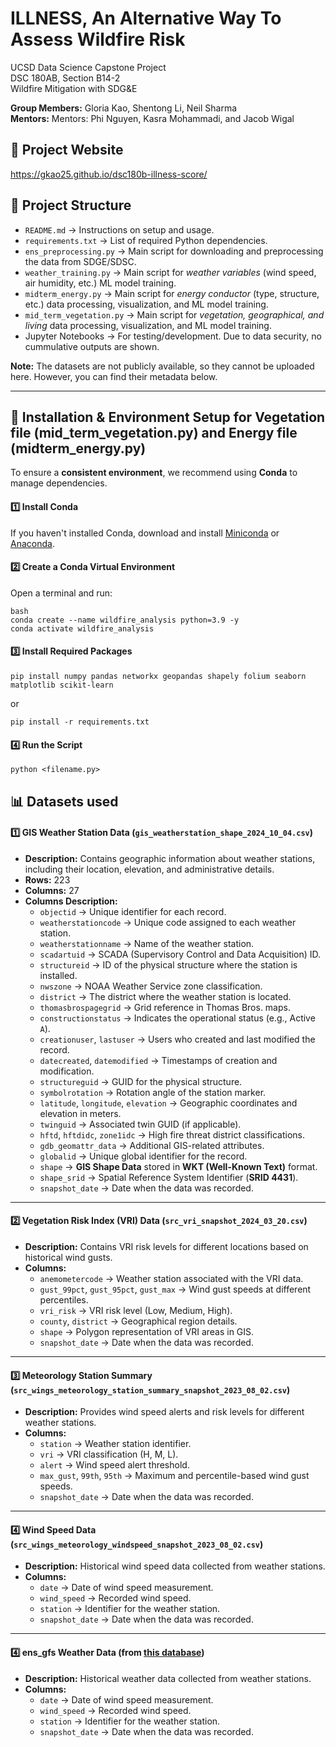 # ILLNESS, An Alternative Way To Assess Wildfire Risk

UCSD Data Science Capstone Project\
DSC 180AB, Section B14-2\
Wildfire Mitigation with SDG&E

**Group Members:** Gloria Kao, Shentong Li, Neil Sharma\
**Mentors:** Mentors: Phi Nguyen, Kasra Mohammadi, and Jacob Wigal

## 🔗 Project Website

https://gkao25.github.io/dsc180b-illness-score/


## 📂 Project Structure
- `README.md` → Instructions on setup and usage.
- `requirements.txt` → List of required Python dependencies.
- `ens_preprocessing.py` → Main script for downloading and preprocessing the data from SDGE/SDSC. 
- `weather_training.py` → Main script for *weather variables* (wind speed, air humidity, etc.) ML model training. 
- `midterm_energy.py` → Main script for *energy conductor* (type, structure, etc.) data processing, visualization, and ML model training.
- `mid_term_vegetation.py` → Main script for *vegetation, geographical, and living* data processing, visualization, and ML model training.
- Jupyter Notebooks → For testing/development. Due to data security, no cummulative outputs are shown. 

**Note:** The datasets are not publicly available, so they cannot be uploaded here. However, you can find their metadata below.

---

## 🔧 Installation & Environment Setup for Vegetation file (mid_term_vegetation.py) and Energy file (midterm_energy.py)

To ensure a **consistent environment**, we recommend using **Conda** to manage dependencies.

#### **1️⃣ Install Conda**
If you haven't installed Conda, download and install [Miniconda](https://docs.conda.io/en/latest/miniconda.html) or [Anaconda](https://www.anaconda.com/products/distribution).

#### **2️⃣ Create a Conda Virtual Environment**
Open a terminal and run: 
```
bash
conda create --name wildfire_analysis python=3.9 -y
conda activate wildfire_analysis
```

#### **3️⃣ Install Required Packages**
```
pip install numpy pandas networkx geopandas shapely folium seaborn matplotlib scikit-learn
```

or

```
pip install -r requirements.txt
```

#### **4️⃣ Run the Script**
```
python <filename.py>
```


## 📊 Datasets used
#### **1️⃣ GIS Weather Station Data (`gis_weatherstation_shape_2024_10_04.csv`)**
- **Description:** Contains geographic information about weather stations, including their location, elevation, and administrative details.
- **Rows:** 223  
- **Columns:** 27  
- **Columns Description:**
  - `objectid` → Unique identifier for each record.
  - `weatherstationcode` → Unique code assigned to each weather station.
  - `weatherstationname` → Name of the weather station.
  - `scadartuid` → SCADA (Supervisory Control and Data Acquisition) ID.
  - `structureid` → ID of the physical structure where the station is installed.
  - `nwszone` → NOAA Weather Service zone classification.
  - `district` → The district where the weather station is located.
  - `thomasbrospagegrid` → Grid reference in Thomas Bros. maps.
  - `constructionstatus` → Indicates the operational status (e.g., Active `A`).
  - `creationuser`, `lastuser` → Users who created and last modified the record.
  - `datecreated`, `datemodified` → Timestamps of creation and modification.
  - `structureguid` → GUID for the physical structure.
  - `symbolrotation` → Rotation angle of the station marker.
  - `latitude`, `longitude`, `elevation` → Geographic coordinates and elevation in meters.
  - `twinguid` → Associated twin GUID (if applicable).
  - `hftd`, `hftdidc`, `zone1idc` → High fire threat district classifications.
  - `gdb_geomattr_data` → Additional GIS-related attributes.
  - `globalid` → Unique global identifier for the record.
  - `shape` → **GIS Shape Data** stored in **WKT (Well-Known Text)** format.
  - `shape_srid` → Spatial Reference System Identifier (**SRID 4431**).
  - `snapshot_date` → Date when the data was recorded.

---

#### **2️⃣ Vegetation Risk Index (VRI) Data (`src_vri_snapshot_2024_03_20.csv`)**
- **Description:** Contains VRI risk levels for different locations based on historical wind gusts.
- **Columns:**
  - `anemometercode` → Weather station associated with the VRI data.
  - `gust_99pct`, `gust_95pct`, `gust_max` → Wind gust speeds at different percentiles.
  - `vri_risk` → VRI risk level (Low, Medium, High).
  - `county`, `district` → Geographical region details.
  - `shape` → Polygon representation of VRI areas in GIS.
  - `snapshot_date` → Date when the data was recorded.

---

#### **3️⃣ Meteorology Station Summary (`src_wings_meteorology_station_summary_snapshot_2023_08_02.csv`)**
- **Description:** Provides wind speed alerts and risk levels for different weather stations.
- **Columns:**
  - `station` → Weather station identifier.
  - `vri` → VRI classification (H, M, L).
  - `alert` → Wind speed alert threshold.
  - `max_gust`, `99th`, `95th` → Maximum and percentile-based wind gust speeds.
  - `snapshot_date` → Date when the data was recorded.

---

#### **4️⃣ Wind Speed Data (`src_wings_meteorology_windspeed_snapshot_2023_08_02.csv`)**
- **Description:** Historical wind speed data collected from weather stations.
- **Columns:**
  - `date` → Date of wind speed measurement.
  - `wind_speed` → Recorded wind speed.
  - `station` → Identifier for the weather station.
  - `snapshot_date` → Date when the data was recorded.

---

#### **4️⃣ ens_gfs Weather Data (from [this database](https://sdge.sdsc.edu/data/sdge/))**
- **Description:** Historical weather data collected from weather stations.
- **Columns:**
  - `date` → Date of wind speed measurement.
  - `wind_speed` → Recorded wind speed.
  - `station` → Identifier for the weather station.
  - `snapshot_date` → Date when the data was recorded.
